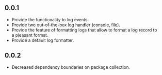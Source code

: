 ## 0.0.1

* Provide the functionality to log events.
* Provide two out-of-the-box log handler (console, file).
* Provide the feature of formatting logs that allow to format a log record to a pleasant format.
* Provide a default log formatter.

## 0.0.2

* Decreased dependency boundaries on package collection.
